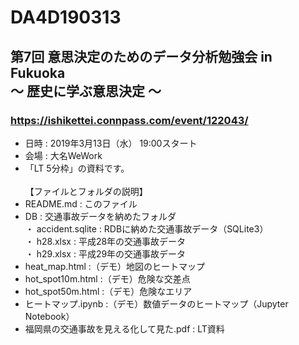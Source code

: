 # DA4D190313

## 第7回 意思決定のためのデータ分析勉強会 in Fukuoka<BR>        〜 歴史に学ぶ意思決定 〜
### https://ishikettei.connpass.com/event/122043/
- 日時 : 2019年3月13日（水） 19:00スタート
- 会場 : 大名WeWork
- 「LT 5分枠」の資料です。
<BR></BR>
【ファイルとフォルダの説明】
 - README.md : このファイル
 - DB : 交通事故データを納めたフォルダ
<BR>  ・ accident.sqlite : RDBに納めた交通事故データ（SQLite3）
<BR>  ・ h28.xlsx : 平成28年の交通事故データ
<BR>  ・ h29.xlsx : 平成29年の交通事故データ
 - heat_map.html :（デモ）地図のヒートマップ
 - hot_spot10m.html :（デモ）危険な交差点
 - hot_spot50m.html :（デモ）危険なエリア
 - ヒートマップ.ipynb :（デモ）数値データのヒートマップ（Jupyter Notebook）
 - 福岡県の交通事故を見える化して見た.pdf : LT資料
